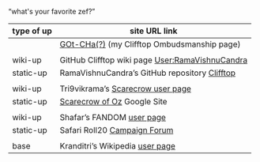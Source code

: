 “what's your favorite zef?”

| type of up | site URL link |
| ------------- | ------------- |
| | [GOt-CHa(?)](https://clifftop-ombudsmanship.github.io/GOt-CHa) (my Clifftop Ombudsmanship page)|
| | |
| wiki-up | GitHub Clifftop wiki page [User:RamaVishnuCandra](https://github.com/RamaVishnuCandra/Clifftop/wiki/User:RamaVishnuCandra) |
| static-up | RamaVishnuCandra’s GitHub repository [Clifftop](https://ramavishnucandra.github.io/Clifftop) |
| | |
| wiki-up | Tri9vikrama’s [Scarecrow user page](http://scarecrow.referata.com/wiki/User:Tri9vikrama) |
| static-up | [Scarecrow of Oz](https://sites.google.com/site/tri9vikrama) Google Site |
| | |
| wiki-up | Shafar’s FANDOM [user page](https://shafar.fandom.com/wiki/User:Shafar) |
| static-up | Safari Roll20 [Campaign Forum](https://app.roll20.net/campaigns/forum/4167870) |
| | |
| base | Kranditri’s Wikipedia [user page](https://en.wikipedia.org/wiki/User:Kranditri) |
